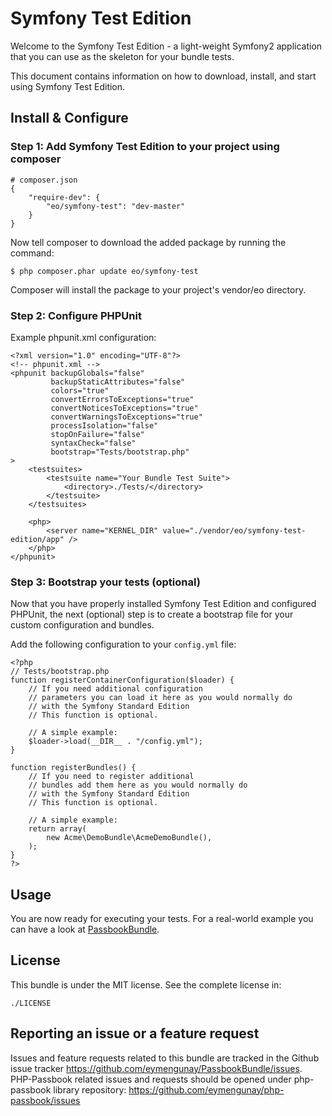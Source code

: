 # Symfony Test Edition

Welcome to the Symfony Test Edition - a light-weight Symfony2 application that you can use as the skeleton for your bundle tests.

This document contains information on how to download, install, and start using Symfony Test Edition.

## Install & Configure

### Step 1: Add Symfony Test Edition to your project using composer

```
# composer.json
{
    "require-dev": {
        "eo/symfony-test": "dev-master"
    }
}
```

Now tell composer to download the added package by running the command:

```
$ php composer.phar update eo/symfony-test
```

Composer will install the package to your project's vendor/eo directory.

### Step 2: Configure PHPUnit
Example phpunit.xml configuration:

```
<?xml version="1.0" encoding="UTF-8"?>
<!-- phpunit.xml -->
<phpunit backupGlobals="false"
         backupStaticAttributes="false"
         colors="true"
         convertErrorsToExceptions="true"
         convertNoticesToExceptions="true"
         convertWarningsToExceptions="true"
         processIsolation="false"
         stopOnFailure="false"
         syntaxCheck="false"
         bootstrap="Tests/bootstrap.php"
>
    <testsuites>
        <testsuite name="Your Bundle Test Suite">
            <directory>./Tests/</directory>
        </testsuite>
    </testsuites>
 
    <php>
        <server name="KERNEL_DIR" value="./vendor/eo/symfony-test-edition/app" />
    </php>
</phpunit>
```

### Step 3: Bootstrap your tests (optional)
Now that you have properly installed Symfony Test Edition and configured PHPUnit, the next (optional) step is to create a bootstrap file for your custom configuration and bundles.

Add the following configuration to your `config.yml` file:

```
<?php
// Tests/bootstrap.php
function registerContainerConfiguration($loader) {
    // If you need additional configuration
    // parameters you can load it here as you would normally do
    // with the Symfony Standard Edition
    // This function is optional.

    // A simple example:
    $loader->load(__DIR__ . "/config.yml");
}

function registerBundles() {
    // If you need to register additional
    // bundles add them here as you would normally do
    // with the Symfony Standard Edition
    // This function is optional.

    // A simple example:
    return array(
        new Acme\DemoBundle\AcmeDemoBundle(),
    );
}
?>
```

## Usage
You are now ready for executing your tests. For a real-world example you can have a look at [PassbookBundle](https://github.com/eymengunay/PassbookBundle).

## License
This bundle is under the MIT license. See the complete license in:

```
./LICENSE
```

## Reporting an issue or a feature request
Issues and feature requests related to this bundle are tracked in the Github issue tracker https://github.com/eymengunay/PassbookBundle/issues. PHP-Passbook related issues and requests should be opened under php-passbook library repository: https://github.com/eymengunay/php-passbook/issues